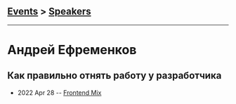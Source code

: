## [Events](../README.md) > [Speakers](../speakers.md)
---

# Андрей Ефременков

## Как правильно отнять работу у разработчика
- 2022 Apr 28 -- [Frontend Mix](https://youtu.be/0d166V8fHrc?t=7513)    
